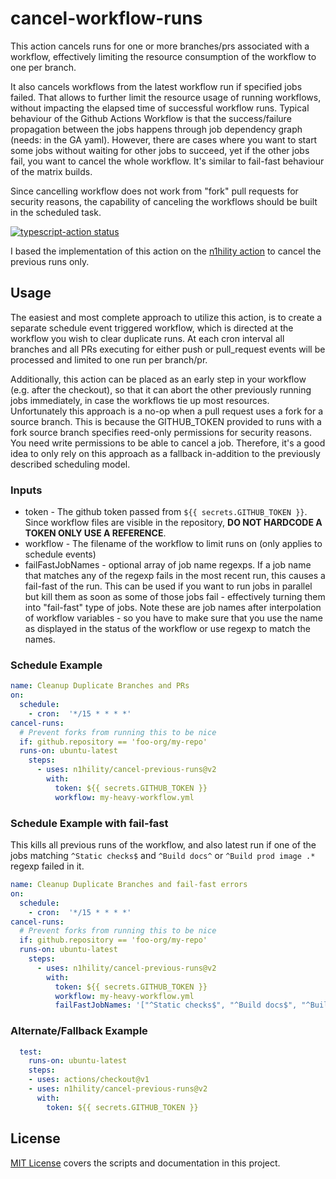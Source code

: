 # cancel-workflow-runs
This action cancels runs for one or more branches/prs associated with a workflow,
effectively limiting the resource consumption of the workflow to one per branch.

It also cancels workflows from the latest workflow run if specified jobs failed.
That allows to further limit the resource usage of running workflows, without
impacting the elapsed time of successful workflow runs. Typical behaviour of
the Github Actions Workflow is that the success/failure propagation between the jobs
happens through job dependency graph (needs: in the GA yaml). However, there are cases
where you want to start some jobs without waiting for other jobs to succeed, yet if
the other jobs fail, you want to cancel the whole workflow. It's similar to
fail-fast behaviour of the matrix builds.

Since cancelling workflow does not work from "fork" pull requests for security reasons,
the capability of canceling the workflows should be built in the scheduled task.

<p><a href="https://github.com/actions/typescript-action/actions">
<img alt="typescript-action status"
    src="https://github.com/actions/typescript-action/workflows/build-test/badge.svg"></a>

I based the implementation of this action on the
[n1hility action](https://github.com/n1hility/cancel-previous-runs) to cancel the previous runs only.

## Usage

The easiest and most complete approach to utilize this action, is to create a separate schedule event
triggered workflow, which is directed at the workflow you wish to clear duplicate runs.
At each cron interval all branches and all PRs executing for either push or pull_request events
will be processed and limited to one run per branch/pr.

Additionally, this action can be placed as an early step in your workflow (e.g. after the checkout), so
that it can abort the other previously running jobs immediately, in case the workflows tie up most resources.
Unfortunately this approach is a no-op when a pull request uses a fork for a source branch.
This is because the GITHUB_TOKEN provided to runs with a fork source branch specifies reed-only
permissions for security reasons. You need write permissions to be able to cancel a job.
Therefore, it's a good idea to only rely on this approach as a fallback in-addition to the previously
described scheduling model.

### Inputs

* token - The github token passed from `${{ secrets.GITHUB_TOKEN }}`. Since workflow files are visible
  in the repository, **DO NOT HARDCODE A TOKEN ONLY USE A REFERENCE**.
* workflow - The filename of the workflow to limit runs on (only applies to schedule events)
* failFastJobNames - optional array of job name regexps. If a job name that matches any of the regexp fails
  in the most recent run, this causes a fail-fast of the run. This can be used if you want to run jobs
  in parallel but kill them as soon as some of those jobs fail - effectively turning them into "fail-fast"
  type of jobs. Note these are job names after interpolation of workflow variables - so you have to make sure that
  you use the name as displayed in the status of the workflow or use regexp to
  match the names.

### Schedule Example

```yaml
name: Cleanup Duplicate Branches and PRs
on:
  schedule:
    - cron:  '*/15 * * * *'
cancel-runs:
  # Prevent forks from running this to be nice
  if: github.repository == 'foo-org/my-repo'
  runs-on: ubuntu-latest
    steps:
      - uses: n1hility/cancel-previous-runs@v2
        with:
          token: ${{ secrets.GITHUB_TOKEN }}
          workflow: my-heavy-workflow.yml
```


### Schedule Example with fail-fast

This kills all previous runs of the workflow, and also latest run if one of the jobs
matching `^Static checks$` and `^Build docs^` or `^Build prod image .*` regexp failed in it.

```yaml
name: Cleanup Duplicate Branches and fail-fast errors
on:
  schedule:
    - cron:  '*/15 * * * *'
cancel-runs:
  # Prevent forks from running this to be nice
  if: github.repository == 'foo-org/my-repo'
  runs-on: ubuntu-latest
    steps:
      - uses: n1hility/cancel-previous-runs@v2
        with:
          token: ${{ secrets.GITHUB_TOKEN }}
          workflow: my-heavy-workflow.yml
          failFastJobNames: '["^Static checks$", "^Build docs$", "^Build prod image.*"]'
```


### Alternate/Fallback Example

```yaml
  test:
    runs-on: ubuntu-latest
    steps:
    - uses: actions/checkout@v1
    - uses: n1hility/cancel-previous-runs@v2
      with:
        token: ${{ secrets.GITHUB_TOKEN }}
```

## License
[MIT License](LICENSE) covers the scripts and documentation in this project.
